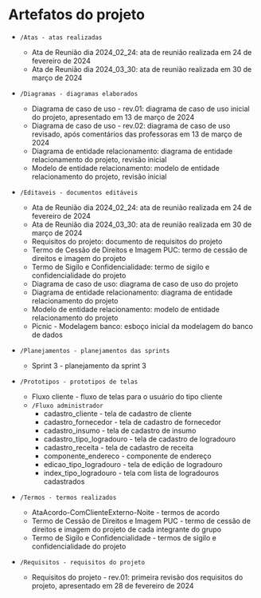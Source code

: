 # Artefatos do projeto

- `/Atas - atas realizadas`
    - Ata de Reunião dia 2024_02_24: ata de reunião realizada em 24 de fevereiro de 2024
    - Ata de Reunião dia 2024_03_30: ata de reunião realizada em 30 de março de 2024

- `/Diagramas - diagramas elaborados`
  - Diagrama de caso de uso - rev.01: diagrama de caso de uso inicial do projeto, apresentado em 13 de março de 2024
  - Diagrama de caso de uso - rev.02: diagrama de caso de uso revisado, após comentários das professoras em 13 de março de 2024
  - Diagrama de entidade relacionamento: diagrama de entidade relacionamento do projeto, revisão inicial
  - Modelo de entidade relacionamento: modelo de entidade relacionamento do projeto, revisão inicial

- `/Editaveis - documentos editáveis`
    - Ata de Reunião dia 2024_02_24: ata de reunião realizada em 24 de fevereiro de 2024
    - Ata de Reunião dia 2024_03_30: ata de reunião realizada em 30 de março de 2024
    - Requisitos do projeto: documento de requisitos do projeto
    - Termo de Cessão de Direitos e Imagem PUC: termo de cessão de direitos e imagem do projeto
    - Termo de Sigilo e Confidencialidade: termo de sigilo e confidencialidade do projeto
    - Diagrama de caso de uso: diagrama de caso de uso do projeto
    - Diagrama de entidade relacionamento: diagrama de entidade relacionamento do projeto
    - Modelo de entidade relacionamento: modelo de entidade relacionamento do projeto
    - Picnic - Modelagem banco: esboço inicial da modelagem do banco de dados

- `/Planejamentos - planejamentos das sprints`
  - Sprint 3 - planejamento da sprint 3

- `/Prototipos - prototipos de telas`
  - Fluxo cliente - fluxo de telas para o usuário do tipo cliente
  - `/Fluxo administrador`
    - cadastro_cliente - tela de cadastro de cliente
    - cadastro_fornecedor - tela de cadastro de fornecedor
    - cadastro_insumo - tela de cadastro de insumo
    - cadastro_tipo_logradouro - tela de cadastro de logradouro
    - cadastro_receita - tela de cadastro de receita
    - componente_endereco - componente de endereço
    - edicao_tipo_logradouro - tela de edição de logradouro
    - index_tipo_logradouro - tela com lista de logradouros cadastrados


- `/Termos - termos realizados`
  - AtaAcordo-ComClienteExterno-Noite - termos de acordo
  - Termo de Cessão de Direitos e Imagem PUC - termo de cessão de direitos e imagem do projeto de cada integrante do grupo
  - Termo de Sigilo e Confidencialidade - termos de sigilo e confidencialidade do projeto 

- `/Requisitos - requisitos do projeto`
  - Requisitos do projeto - rev.01: primeira revisão dos requisitos do projeto, apresentado em 28 de fevereiro de 2024